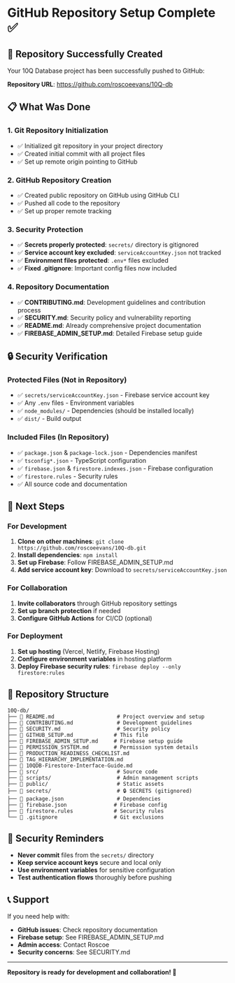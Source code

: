 # GitHub Repository Setup Complete ✅

## 🎉 Repository Successfully Created

Your 10Q Database project has been successfully pushed to GitHub:

**Repository URL**: https://github.com/roscoeevans/10Q-db

## 📋 What Was Done

### 1. Git Repository Initialization
- ✅ Initialized git repository in your project directory
- ✅ Created initial commit with all project files
- ✅ Set up remote origin pointing to GitHub

### 2. GitHub Repository Creation
- ✅ Created public repository on GitHub using GitHub CLI
- ✅ Pushed all code to the repository
- ✅ Set up proper remote tracking

### 3. Security Protection
- ✅ **Secrets properly protected**: `secrets/` directory is gitignored
- ✅ **Service account key excluded**: `serviceAccountKey.json` not tracked
- ✅ **Environment files protected**: `.env*` files excluded
- ✅ **Fixed .gitignore**: Important config files now included

### 4. Repository Documentation
- ✅ **CONTRIBUTING.md**: Development guidelines and contribution process
- ✅ **SECURITY.md**: Security policy and vulnerability reporting
- ✅ **README.md**: Already comprehensive project documentation
- ✅ **FIREBASE_ADMIN_SETUP.md**: Detailed Firebase setup guide

## 🔒 Security Verification

### Protected Files (Not in Repository)
- ✅ `secrets/serviceAccountKey.json` - Firebase service account key
- ✅ Any `.env` files - Environment variables
- ✅ `node_modules/` - Dependencies (should be installed locally)
- ✅ `dist/` - Build output

### Included Files (In Repository)
- ✅ `package.json` & `package-lock.json` - Dependencies manifest
- ✅ `tsconfig*.json` - TypeScript configuration
- ✅ `firebase.json` & `firestore.indexes.json` - Firebase configuration
- ✅ `firestore.rules` - Security rules
- ✅ All source code and documentation

## 🚀 Next Steps

### For Development
1. **Clone on other machines**: `git clone https://github.com/roscoeevans/10Q-db.git`
2. **Install dependencies**: `npm install`
3. **Set up Firebase**: Follow FIREBASE_ADMIN_SETUP.md
4. **Add service account key**: Download to `secrets/serviceAccountKey.json`

### For Collaboration
1. **Invite collaborators** through GitHub repository settings
2. **Set up branch protection** if needed
3. **Configure GitHub Actions** for CI/CD (optional)

### For Deployment
1. **Set up hosting** (Vercel, Netlify, Firebase Hosting)
2. **Configure environment variables** in hosting platform
3. **Deploy Firebase security rules**: `firebase deploy --only firestore:rules`

## 📁 Repository Structure

```
10Q-db/
├── 📄 README.md                    # Project overview and setup
├── 📄 CONTRIBUTING.md              # Development guidelines
├── 📄 SECURITY.md                  # Security policy
├── 📄 GITHUB_SETUP.md             # This file
├── 📄 FIREBASE_ADMIN_SETUP.md     # Firebase setup guide
├── 📄 PERMISSION_SYSTEM.md        # Permission system details
├── 📄 PRODUCTION_READINESS_CHECKLIST.md
├── 📄 TAG_HIERARCHY_IMPLEMENTATION.md
├── 📄 10QDB-Firestore-Interface-Guide.md
├── 📁 src/                         # Source code
├── 📁 scripts/                     # Admin management scripts
├── 📁 public/                      # Static assets
├── 📁 secrets/                     # 🔒 SECRETS (gitignored)
├── 📄 package.json                 # Dependencies
├── 📄 firebase.json               # Firebase config
├── 📄 firestore.rules             # Security rules
└── 📄 .gitignore                  # Git exclusions
```

## 🔐 Security Reminders

- **Never commit** files from the `secrets/` directory
- **Keep service account keys** secure and local only
- **Use environment variables** for sensitive configuration
- **Test authentication flows** thoroughly before pushing

## 📞 Support

If you need help with:
- **GitHub issues**: Check repository documentation
- **Firebase setup**: See FIREBASE_ADMIN_SETUP.md
- **Admin access**: Contact Roscoe
- **Security concerns**: See SECURITY.md

---

**Repository is ready for development and collaboration! 🎉** 